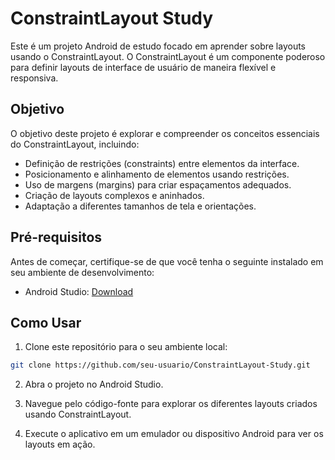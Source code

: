 # ConstraintLayout Study

Este é um projeto Android de estudo focado em aprender sobre layouts usando o ConstraintLayout. O ConstraintLayout é um componente poderoso para definir layouts de interface de usuário de maneira flexível e responsiva.

## Objetivo

O objetivo deste projeto é explorar e compreender os conceitos essenciais do ConstraintLayout, incluindo:

- Definição de restrições (constraints) entre elementos da interface.
- Posicionamento e alinhamento de elementos usando restrições.
- Uso de margens (margins) para criar espaçamentos adequados.
- Criação de layouts complexos e aninhados.
- Adaptação a diferentes tamanhos de tela e orientações.

## Pré-requisitos

Antes de começar, certifique-se de que você tenha o seguinte instalado em seu ambiente de desenvolvimento:

- Android Studio: [Download](https://developer.android.com/studio)

## Como Usar

1. Clone este repositório para o seu ambiente local:

```bash
git clone https://github.com/seu-usuario/ConstraintLayout-Study.git
```

2. Abra o projeto no Android Studio.

3. Navegue pelo código-fonte para explorar os diferentes layouts criados usando ConstraintLayout.

4. Execute o aplicativo em um emulador ou dispositivo Android para ver os layouts em ação.